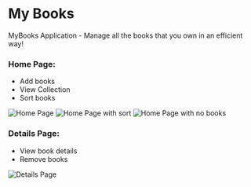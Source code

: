 # My Books


MyBooks Application - Manage all the books that you own in an efficient way!

### Home Page:
 - Add books
 - View Collection
 - Sort books

 ![Home Page](Home.png)
 ![Home Page with sort](HomeSort.png)
 ![Home Page with no books](NoBooks.png)

### Details Page:
 - View book details
 - Remove books

 ![Details Page](Details.png)


